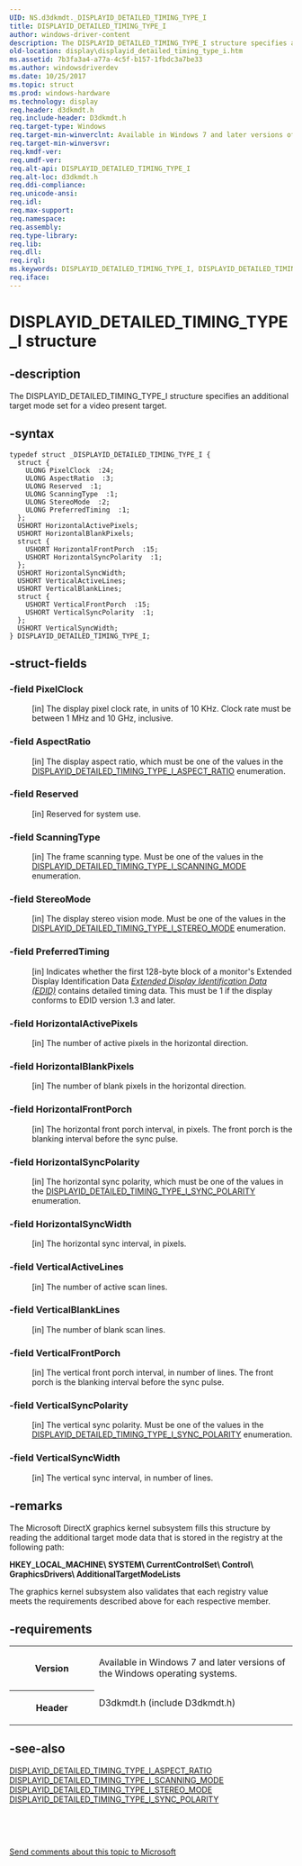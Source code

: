 ```yaml
---
UID: NS.d3dkmdt._DISPLAYID_DETAILED_TIMING_TYPE_I
title: DISPLAYID_DETAILED_TIMING_TYPE_I
author: windows-driver-content
description: The DISPLAYID_DETAILED_TIMING_TYPE_I structure specifies an additional target mode set for a video present target.
old-location: display\displayid_detailed_timing_type_i.htm
ms.assetid: 7b3fa3a4-a77a-4c5f-b157-1fbdc3a7be33
ms.author: windowsdriverdev
ms.date: 10/25/2017
ms.topic: struct
ms.prod: windows-hardware
ms.technology: display
req.header: d3dkmdt.h
req.include-header: D3dkmdt.h
req.target-type: Windows
req.target-min-winverclnt: Available in Windows 7 and later versions of the Windows operating systems.
req.target-min-winversvr: 
req.kmdf-ver: 
req.umdf-ver: 
req.alt-api: DISPLAYID_DETAILED_TIMING_TYPE_I
req.alt-loc: d3dkmdt.h
req.ddi-compliance: 
req.unicode-ansi: 
req.idl: 
req.max-support: 
req.namespace: 
req.assembly: 
req.type-library: 
req.lib: 
req.dll: 
req.irql: 
ms.keywords: DISPLAYID_DETAILED_TIMING_TYPE_I, DISPLAYID_DETAILED_TIMING_TYPE_I
req.iface: 
---
```


# DISPLAYID_DETAILED_TIMING_TYPE_I structure



## -description
<p>The DISPLAYID_DETAILED_TIMING_TYPE_I structure specifies an additional target mode set for a video present target.</p>


## -syntax

````
typedef struct _DISPLAYID_DETAILED_TIMING_TYPE_I {
  struct {
    ULONG PixelClock  :24;
    ULONG AspectRatio  :3;
    ULONG Reserved  :1;
    ULONG ScanningType  :1;
    ULONG StereoMode  :2;
    ULONG PreferredTiming  :1;
  };
  USHORT HorizontalActivePixels;
  USHORT HorizontalBlankPixels;
  struct {
    USHORT HorizontalFrontPorch  :15;
    USHORT HorizontalSyncPolarity  :1;
  };
  USHORT HorizontalSyncWidth;
  USHORT VerticalActiveLines;
  USHORT VerticalBlankLines;
  struct {
    USHORT VerticalFrontPorch  :15;
    USHORT VerticalSyncPolarity  :1;
  };
  USHORT VerticalSyncWidth;
} DISPLAYID_DETAILED_TIMING_TYPE_I;
````


## -struct-fields
<dl>

### -field <b>PixelClock</b>

<dd>
<p>[in] The display pixel clock rate, in units of 10 KHz. Clock rate must be between 1 MHz and 10 GHz, inclusive.</p>
</dd>

### -field <b>AspectRatio</b>

<dd>
<p>[in] The display aspect ratio, which must be one of the values in the <a href="https://msdn.microsoft.com/library/windows/hardware/ff554017">DISPLAYID_DETAILED_TIMING_TYPE_I_ASPECT_RATIO</a> enumeration.</p>
</dd>

### -field <b>Reserved</b>

<dd>
<p>[in] Reserved for system use.</p>
</dd>

### -field <b>ScanningType</b>

<dd>
<p>[in] The frame scanning type. Must be one of the values in the <a href="https://msdn.microsoft.com/library/windows/hardware/ff554019">DISPLAYID_DETAILED_TIMING_TYPE_I_SCANNING_MODE</a> enumeration.</p>
</dd>

### -field <b>StereoMode</b>

<dd>
<p>[in] The display stereo vision mode. Must be one of the values in the <a href="https://msdn.microsoft.com/library/windows/hardware/ff554023">DISPLAYID_DETAILED_TIMING_TYPE_I_STEREO_MODE</a> enumeration.</p>
</dd>

### -field <b>PreferredTiming</b>

<dd>
<p>
       [in] Indicates whether the first 128-byte block of a monitor's Extended Display Identification Data <a href="wdkgloss.e#wdkgloss.extended_display_identification_data__edid_#wdkgloss.extended_display_identification_data__edid_"><i>Extended Display Identification Data (EDID)</i></a> contains detailed timing data. This must be 1 if the display conforms to EDID version 1.3 and later.
      </p>
</dd>

### -field <b>HorizontalActivePixels</b>

<dd>
<p>[in] The number of active pixels in the horizontal direction.</p>
</dd>

### -field <b>HorizontalBlankPixels</b>

<dd>
<p>[in] The number of blank pixels in the horizontal direction.</p>
</dd>

### -field <b>HorizontalFrontPorch</b>

<dd>
<p>[in] The horizontal front porch interval, in pixels. The front porch is the blanking interval before the sync pulse.</p>
</dd>

### -field <b>HorizontalSyncPolarity</b>

<dd>
<p>[in] The horizontal sync polarity, which must be one of the values in the <a href="https://msdn.microsoft.com/library/windows/hardware/ff554026">DISPLAYID_DETAILED_TIMING_TYPE_I_SYNC_POLARITY</a> enumeration.</p>
</dd>

### -field <b>HorizontalSyncWidth</b>

<dd>
<p>[in] The horizontal sync interval, in pixels.</p>
</dd>

### -field <b>VerticalActiveLines</b>

<dd>
<p>[in] The number of active scan lines.</p>
</dd>

### -field <b>VerticalBlankLines</b>

<dd>
<p>[in] The number of blank scan lines.</p>
</dd>

### -field <b>VerticalFrontPorch</b>

<dd>
<p>[in] The vertical front porch interval, in number of lines. The front porch is the blanking interval before the sync pulse.</p>
</dd>

### -field <b>VerticalSyncPolarity</b>

<dd>
<p>[in] The vertical sync polarity. Must be one of the values in the <a href="https://msdn.microsoft.com/library/windows/hardware/ff554026">DISPLAYID_DETAILED_TIMING_TYPE_I_SYNC_POLARITY</a> enumeration.</p>
</dd>

### -field <b>VerticalSyncWidth</b>

<dd>
<p>[in] The vertical sync interval, in number of lines.</p>
</dd>
</dl>

## -remarks
<p>The Microsoft DirectX graphics kernel subsystem fills this structure by reading the additional target mode data that is stored in the registry at the following path:</p>

<p><b>HKEY_LOCAL_MACHINE\ SYSTEM\ CurrentControlSet\ Control\ GraphicsDrivers\ AdditionalTargetModeLists</b></p>

<p>The graphics kernel subsystem also validates that each registry value meets the requirements described above for each respective member.</p>

## -requirements
<table>
<tr>
<th width="30%">
<p>Version</p>
</th>
<td width="70%">
<p>Available in Windows 7 and later versions of the Windows operating systems.</p>
</td>
</tr>
<tr>
<th width="30%">
<p>Header</p>
</th>
<td width="70%">
<dl>
<dt>D3dkmdt.h (include D3dkmdt.h)</dt>
</dl>
</td>
</tr>
</table>

## -see-also
<dl>
<dt>
<a href="https://msdn.microsoft.com/library/windows/hardware/ff554017">DISPLAYID_DETAILED_TIMING_TYPE_I_ASPECT_RATIO</a>
</dt>
<dt>
<a href="https://msdn.microsoft.com/library/windows/hardware/ff554019">DISPLAYID_DETAILED_TIMING_TYPE_I_SCANNING_MODE</a>
</dt>
<dt>
<a href="https://msdn.microsoft.com/library/windows/hardware/ff554023">DISPLAYID_DETAILED_TIMING_TYPE_I_STEREO_MODE</a>
</dt>
<dt>
<a href="https://msdn.microsoft.com/library/windows/hardware/ff554026">DISPLAYID_DETAILED_TIMING_TYPE_I_SYNC_POLARITY</a>
</dt>
</dl>
<p> </p>
<p> </p>
<p><a href="mailto:wsddocfb@microsoft.com?subject=Documentation%20feedback [display\display]:%20DISPLAYID_DETAILED_TIMING_TYPE_I structure%20 RELEASE:%20(10/25/2017)&amp;body=%0A%0APRIVACY STATEMENT%0A%0AWe use your feedback to improve the documentation. We don't use your email address for any other purpose, and we'll remove your email address from our system after the issue that you're reporting is fixed. While we're working to fix this issue, we might send you an email message to ask for more info. Later, we might also send you an email message to let you know that we've addressed your feedback.%0A%0AFor more info about Microsoft's privacy policy, see http://privacy.microsoft.com/en-us/default.aspx." title="Send comments about this topic to Microsoft">Send comments about this topic to Microsoft</a></p>
